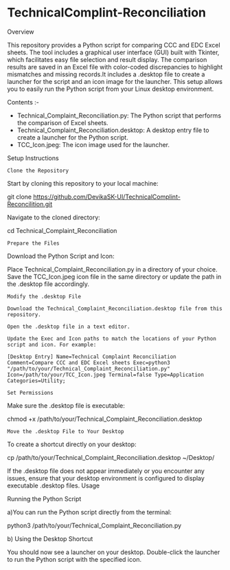 # TechnicalComplint-Reconciliation
Overview

This repository provides a Python script for comparing CCC and EDC Excel sheets. The tool includes a graphical user interface (GUI) built with Tkinter, which facilitates easy file selection and result display. The comparison results are saved in an Excel file with color-coded discrepancies to highlight mismatches and missing records.It includes a .desktop file to create a launcher for the script and an icon image for the launcher. This setup allows you to easily run the Python script from your Linux desktop environment.

Contents :-

* Technical_Complaint_Reconciliation.py: The Python script that performs the comparison of Excel sheets.
* Technical_Complaint_Reconciliation.desktop: A desktop entry file to create a launcher for the Python script.
* TCC_Icon.jpeg: The icon image used for the launcher.

Setup Instructions

    Clone the Repository

Start by cloning this repository to your local machine:

git clone https://github.com/DevikaSK-UI/TechnicalComplint-Reconcilition.git

Navigate to the cloned directory:

cd Technical_Complaint_Reconciliation

    Prepare the Files

Download the Python Script and Icon:

Place Technical_Complaint_Reconciliation.py in a directory of your choice.
Save the TCC_Icon.jpeg icon file in the same directory or update the path in the .desktop file accordingly.

    Modify the .desktop File

    Download the Technical_Complaint_Reconciliation.desktop file from this repository.

    Open the .desktop file in a text editor.

    Update the Exec and Icon paths to match the locations of your Python script and icon. For example:

    [Desktop Entry] Name=Technical Complaint Reconciliation Comment=Compare CCC and EDC Excel sheets Exec=python3 "/path/to/your/Technical_Complaint_Reconciliation.py" Icon=/path/to/your/TCC_Icon.jpeg Terminal=false Type=Application Categories=Utility;

    Set Permissions

Make sure the .desktop file is executable:

chmod +x /path/to/your/Technical_Complaint_Reconciliation.desktop

    Move the .desktop File to Your Desktop

To create a shortcut directly on your desktop:

cp /path/to/your/Technical_Complaint_Reconciliation.desktop ~/Desktop/

If the .desktop file does not appear immediately or you encounter any issues, ensure that your desktop environment is configured to display executable .desktop files.
Usage

Running the Python Script

a)You can run the Python script directly from the terminal:

python3 /path/to/your/Technical_Complaint_Reconciliation.py

b) Using the Desktop Shortcut

You should now see a launcher on your desktop. Double-click the launcher to run the Python script with the specified icon.
